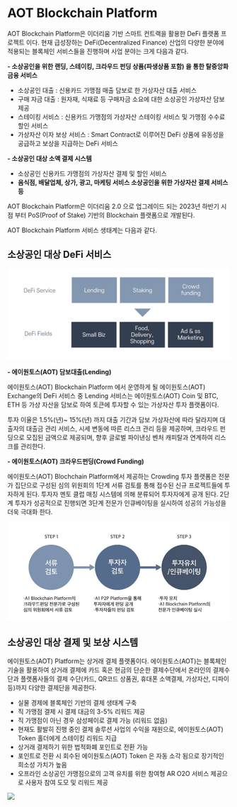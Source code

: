 # AOT Blockchain Platform

AOT Blockchain Platform은 이더리움 기반 스마트 컨트랙을 활용한 DeFi 플랫폼 프로젝트 이다. 현재 급성장하는 DeFi(Decentralized Finance) 산업의 다양한 분야에 적용되는 블록체인 서비스들을 진행하며 사업 분야는 크게 다음과 같다.

**- 소상공인을 위한 랜딩, 스테이킹, 크라우드 펀딩 상품(파생상품 포함) 을 통한 탈중앙화 금융 서비스**

* 소상공인 대출 : 신용카드 가맹점 매출 담보로 한 가상자산 대출 서비스
* 구매 자금 대출 : 원자재, 식재료 등 구매자금 소요에 대한 소상공인 가상자산 담보 제공
* 스테이킹 서비스 : 신용카드 가맹점의 가상자산 스테이킹 서비스 및 가맹점 수수료 할인 서비스
* 가상자산 이자 보상 서비스 : Smart Contract로 이루어진 DeFi 상품에 유동성을 공급하고 보상을 지급하는 DeFi 서비스

**- 소상공인 대상 소액 결제 시스템**

* 소상공인 신용카드 가맹점의 가상자산 결제 및 할인 서비스
* **음식점, 배달업체, 상가, 광고, 마케팅 서비스 소상공인을 위한 가상자산 결제 서비스 등**

AOT Blockchain Platform은 이더리움 2.0 으로 업그레이드 되는 2023년 하반기 시점 부터 PoS(Proof of Stake) 기반의 Blockchain 플랫폼으로 개발된다.

AOT Blockchain Platform 서비스 생태계는 다음과 같다.

## 소상공인 대상 DeFi 서비스

![](.gitbook/assets/07.png)

**- 에이원토스(AOT) 담보대출(Lending)**

에이원토스(AOT) Blockchain Platform 에서 운영하게 될 에이원토스(AOT) Exchange의 DeFi 서비스 중 Lending 서비스는 에이원토스(AOT) Coin 및 BTC, ETH 등 가상 자산을 담보로 하여 토큰에 투자할 수 있는 가상자산 투자 플랫폼이다.

투자 이율은 1.5%(년)\~ 15%(년) 까지 대출 기간과 담보 가상자산에 따라 달라지며 대출자의 대출금 관리 서비스, 시세 변동에 따른 리스크 관리 등을 제공하며, 크라우드 펀딩으로 모집된 금액으로 제공되며, 향후 글로벌 파이낸싱 벤처 캐피탈과 연계하여 리스크를 관리한다.

**- 에이원토스(AOT) 크라우드펀딩(Crowd Funding)**

에이원토스(AOT) Blochchain Platform에서 제공하는 Crowding 투자 플랫폼은 전문가 집단으로 구성된 심의 위원회의 1단계 서류 검토를 통해 접수된 신규 프로젝트들에 투자하게 된다. 투자자 멘토 클럽 매칭 시스템에 의해 분류되어 투자자에게 공개 된다. 2단계 투자가 성공적으로 진행되면 3단계 전문가 인큐베이팅을 실시하여 성공의 가능성을 더욱 극대화 한다.

![](.gitbook/assets/08.png)

## 소상공인 대상 결제 및 보상 시스템

에이원토스(AOT) Platform는 상거래 결제 플랫폼이다. 에이원토스(AOT)는 블록체인 기술을 활용하여 상거래 결제에 카드 혹은 현금의 단순한 결제수단에서 온라인의 결제수단과 플랫폼사들의 결제 수단(카드, QR코드 상품권, 휴대폰 소액결제, 가상자산, 디파이 등)까지 다양한 결제단을 제공한다.

* 실물 경제에 블록체인 기반의 결제 생태계 구축
* 직 가맹점 결제 시 결제 대금의 3-5% 리워드 제공
* 직 가맹점이 아닌 경우 삼성페이로 결제 가능 (리워드 없음)
* 현재도 활발히 진행 중인 결제 솔루션 사업의 수익을 재원으로, 에이원토스(AOT) Token 홀더에게 스테이킹 리워드 지급
* 상거래 결제하기 위한 법적화폐 포인트로 전환 가능
* 포인트로 전환 시 회수된 에이원토스(AOT) Token 은 자동 소각 됨으로 장기적인 희소성 가치가 높음
* 오프라인 소상공인 가맹점으로의 고객 유치를 위한 참여형 AR O2O 서비스 제공으로 사용자 참여 도모 및 리워드 제공

![](.gitbook/assets/결제및보상시스템\_20220624.png)
